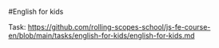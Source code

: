#English for kids

Task: https://github.com/rolling-scopes-school/js-fe-course-en/blob/main/tasks/english-for-kids/english-for-kids.md